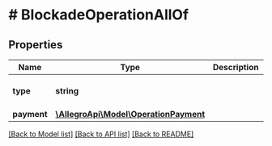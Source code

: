 # # BlockadeOperationAllOf

## Properties

Name | Type | Description | Notes
------------ | ------------- | ------------- | -------------
**type** | **string** |  | [optional] [default to 'BLOCKADE']
**payment** | [**\AllegroApi\Model\OperationPayment**](OperationPayment.md) |  | [optional]

[[Back to Model list]](../../README.md#models) [[Back to API list]](../../README.md#endpoints) [[Back to README]](../../README.md)

